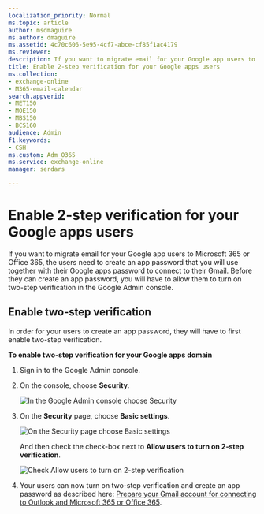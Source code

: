 ```yaml
---
localization_priority: Normal
ms.topic: article
author: msdmaguire
ms.author: dmaguire
ms.assetid: 4c70c606-5e95-4cf7-abce-cf85f1ac4179
ms.reviewer: 
description: If you want to migrate email for your Google app users to Microsoft 365 or Office 365, the users need to create an app password that you will use together with their Google apps password to connect to their Gmail. Before they can create an app password, you will have to allow them to turn on two-step verification in the Google Admin console.
title: Enable 2-step verification for your Google apps users
ms.collection: 
- exchange-online
- M365-email-calendar
search.appverid:
- MET150
- MOE150
- MBS150
- BCS160
audience: Admin
f1.keywords:
- CSH
ms.custom: Adm_O365
ms.service: exchange-online
manager: serdars

---
```


# Enable 2-step verification for your Google apps users

If you want to migrate email for your Google app users to Microsoft 365 or Office 365, the users need to create an app password that you will use together with their Google apps password to connect to their Gmail. Before they can create an app password, you will have to allow them to turn on two-step verification in the Google Admin console.

## Enable two-step verification

In order for your users to create an app password, they will have to first enable two-step verification.

 **To enable two-step verification for your Google apps domain**

1. Sign in to the Google Admin console.

2. On the console, choose **Security**.

    ![In the Google Admin console choose Security](../media/f0c0536d-527c-419d-b0c8-02e452fb4b4d.png)

3. On the **Security** page, choose **Basic settings**.

    ![On the Security page choose Basic settings](../media/ff1dd30f-6e45-43ca-9fd0-ed7de9e12131.png)

    And then check the check-box next to **Allow users to turn on 2-step verification**.

    ![Check Allow users to turn on 2-step verification](../media/e7870fee-90c5-47c8-8428-4130bf4c951c.png)

4. Your users can now turn on two-step verification and create an app password as described here: [Prepare your Gmail account for connecting to Outlook and Microsoft 365 or Office 365](prepare-gmail-or-g-suite-accounts.md).
